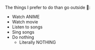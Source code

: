 The things I prefer to do than go outside 🤔:
- Watch ANIME
- Watch movie
- Listen to songs
- Sing songs
- Do nothing
  - Literally NOTHING
